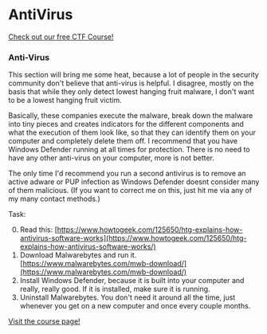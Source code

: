 # AntiVirus

[Check out our free CTF Course!](https://academy.hoppersroppers.org/mod/page/view.php?id=920)

### Anti-Virus

This section will bring me some heat, because a lot of people in the security community don't believe that anti-virus is helpful. I disagree, mostly on the basis that while they only detect lowest hanging fruit malware, I don't want to be a lowest hanging fruit victim.

Basically, these companies execute the malware, break down the malware into tiny pieces and creates indicators for the different components and what the execution of them look like, so that they can identify them on your computer and completely delete them off. I recommend that you have Windows Defender running at all times for protection. There is no need to have any other anti-virus on your computer, more is not better. 

The only time I'd recommend you run a second antivirus is to remove an active adware or PUP infection as Windows Defender doesnt consider many of them malicious. (If you want to correct me on this, just hit me via any of my many contact methods.) 

Task:

0. Read this: [https://www.howtogeek.com/125650/htg-explains-how-antivirus-software-works](https://www.howtogeek.com/125650/htg-explains-how-antivirus-software-works/)
1. Download Malwarebytes and run it. [https://www.malwarebytes.com/mwb-download/](https://www.malwarebytes.com/mwb-download/)
2. Install Windows Defender, because it is built into your computer and really, really good. If it is installed, make sure it is running.
3. Uninstall Malwarebytes. You don't need it around all the time, just whenever you get on a new computer and once every couple months.

[Visit the course page!](https://academy.hoppersroppers.org/mod/page/view.php?id=920)
